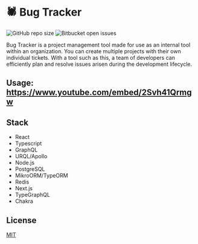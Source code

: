 # 🕷️ Bug Tracker

![GitHub repo size](https://img.shields.io/github/repo-size/shariqali-dev/bug-tracker)
![Bitbucket open issues](https://img.shields.io/bitbucket/issues/shariqali-dev/bug-tracker)

Bug Tracker is a project management tool made for use as an internal tool within an organization. You can create multiple projects with their own individual tickets. With a tool such as this, a team of developers can efficiently plan and resolve issues arisen during the development lifecycle.

## Usage: https://www.youtube.com/embed/2Svh41Qrmgw

## Stack

- React
- Typescript
- GraphQL
- URQL/Apollo
- Node.js
- PostgreSQL
- MikroORM/TypeORM
- Redis
- Next.js
- TypeGraphQL
- Chakra

## License

[MIT](https://choosealicense.com/licenses/mit/)
